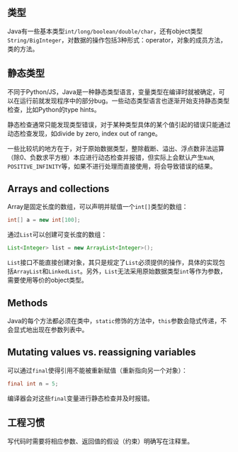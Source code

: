 ## 类型

Java有一些基本类型`int/long/boolean/double/char`，还有object类型`String/BigInteger`，对数据的操作包括3种形式：operator，对象的成员方法，类的方法。

## 静态类型

不同于Python/JS，Java是一种静态类型语言，变量类型在编译时就被确定，可以在运行前就发现程序中的部分bug。一些动态类型语言也逐渐开始支持静态类型检查，比如Python的type hints。

静态检查通常只能发现类型错误，对于某种类型具体的某个值引起的错误只能通过动态检查发现，如divide by zero, index out of range。

一些比较坑的地方在于，对于原始数据类型，整除截断、溢出、浮点数非法运算（除0、负数求平方根）本应进行动态检查并报错，但实际上会默认产生`NaN`, `POSITIVE_INFINITY`等，如果不进行处理而直接使用，将会导致错误的结果。

## Arrays and collections

Array是固定长度的数组，可以声明并赋值一个`int[]`类型的数组：
```java
int[] a = new int[100];
```

通过`List`可以创建可变长度的数组：
```java
List<Integer> list = new ArrayList<Integer>();
```
`List`接口不能直接创建对象，其只是规定了`List`必须提供的操作，具体的实现包括`ArrayList`和`LinkedList`。另外，`List`无法采用原始数据类型`int`等作为参数，需要使用等价的object类型。

## Methods

Java的每个方法都必须在类中，`static`修饰的方法中，`this`参数会隐式传递，不会显式地出现在参数列表中。

## Mutating values vs. reassigning variables

可以通过`final`使得引用不能被重新赋值（重新指向另一个对象）：
```java
final int n = 5;
```
编译器会对这些`final`变量进行静态检查并及时报错。

## 工程习惯

写代码时需要将相应参数、返回值的假设（约束）明确写在注释里。

